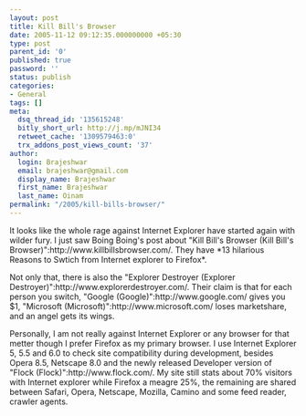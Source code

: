 ```yaml
---
layout: post
title: Kill Bill's Browser
date: 2005-11-12 09:12:35.000000000 +05:30
type: post
parent_id: '0'
published: true
password: ''
status: publish
categories:
- General
tags: []
meta:
  dsq_thread_id: '135615248'
  bitly_short_url: http://j.mp/mJNI34
  retweet_cache: '1309579463:0'
  trx_addons_post_views_count: '37'
author:
  login: Brajeshwar
  email: brajeshwar@gmail.com
  display_name: Brajeshwar
  first_name: Brajeshwar
  last_name: Oinam
permalink: "/2005/kill-bills-browser/"
---
```

<p>It looks like the whole rage against Internet Explorer have started again with wilder fury. I just saw Boing Boing's post about "Kill Bill's Browser (Kill Bill's Browser)":http://www.killbillsbrowser.com/. They have *13 hilarious Reasons to Swtich from Internet explorer to Firefox*.</p>
<p>Not only that, there is also the "Explorer Destroyer (Explorer Destroyer)":http://www.explorerdestroyer.com/. Their claim is that for each person you switch, "Google (Google)":http://www.google.com/ gives you $1, "Microsoft (Microsoft)":http://www.microsoft.com/ loses marketshare, and an angel gets its wings.</p>
<p>Personally, I am not really against Internet Explorer or any browser for that metter though I prefer Firefox as my primary browser. I use Internet Explorer 5, 5.5 and 6.0 to check site compatibility during development, besides Opera 8.5, Netscape 8.0 and the newly released Developer version of "Flock (Flock)":http://www.flock.com/. My site still stats about 70% visitors with Internet explorer while Firefox a meagre 25%, the remaining are shared between Safari, Opera, Netscape, Mozilla, Camino and some feed reader, crawler agents.</p>
